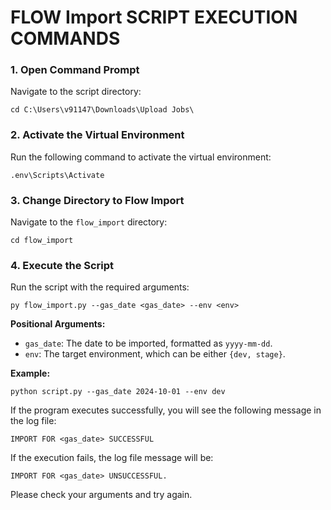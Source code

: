 # FLOW Import SCRIPT EXECUTION COMMANDS

### 1. Open Command Prompt 
Navigate to the script directory:
```
cd C:\Users\v91147\Downloads\Upload Jobs\
```

### 2. Activate the Virtual Environment
Run the following command to activate the virtual environment:
```
.env\Scripts\Activate
```

### 3. Change Directory to Flow Import
Navigate to the `flow_import` directory:
```
cd flow_import
```

### 4. Execute the Script
Run the script with the required arguments:
```
py flow_import.py --gas_date <gas_date> --env <env>
```

**Positional Arguments:**
- `gas_date`: The date to be imported, formatted as `yyyy-mm-dd`.
- `env`: The target environment, which can be either `{dev, stage}`.

**Example:**
```
python script.py --gas_date 2024-10-01 --env dev
```

If the program executes successfully, you will see the following message in the log file:
```
IMPORT FOR <gas_date> SUCCESSFUL
```

If the execution fails, the log file message will be:
```
IMPORT FOR <gas_date> UNSUCCESSFUL. 
```
Please check your arguments and try again.